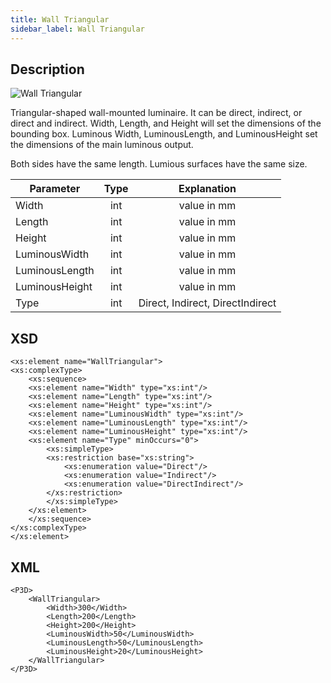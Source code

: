 ```yaml
---
title: Wall Triangular
sidebar_label: Wall Triangular
---
```


## Description

![Wall Triangular](/img/docs/geometry/parametric/WallTriangular.webp)

Triangular-shaped wall-mounted luminaire. It can be direct, indirect, or direct and indirect. Width, Length, and Height will set the dimensions of the bounding box. Luminous Width, LuminousLength, and LuminousHeight set the dimensions of the main luminous output.

Both sides have the same length. Lumious surfaces have the same size.

| Parameter      | Type |           Explanation            |
| -------------- | :--: | :------------------------------: |
| Width          | int  |           value in mm            |
| Length         | int  |           value in mm            |
| Height         | int  |           value in mm            |
| LuminousWidth  | int  |           value in mm            |
| LuminousLength | int  |           value in mm            |
| LuminousHeight | int  |           value in mm            |
| Type           | int  | Direct, Indirect, DirectIndirect |

## XSD

    <xs:element name="WallTriangular">
    <xs:complexType>
    	<xs:sequence>
    	<xs:element name="Width" type="xs:int"/>
    	<xs:element name="Length" type="xs:int"/>
    	<xs:element name="Height" type="xs:int"/>
    	<xs:element name="LuminousWidth" type="xs:int"/>
    	<xs:element name="LuminousLength" type="xs:int"/>
    	<xs:element name="LuminousHeight" type="xs:int"/>
    	<xs:element name="Type" minOccurs="0">
    		<xs:simpleType>
    		<xs:restriction base="xs:string">
    			<xs:enumeration value="Direct"/>
    			<xs:enumeration value="Indirect"/>
    			<xs:enumeration value="DirectIndirect"/>
    		</xs:restriction>
    		</xs:simpleType>
    	</xs:element>
    	</xs:sequence>
    </xs:complexType>
    </xs:element>

## XML

    <P3D>
    	<WallTriangular>
    		<Width>300</Width>
    		<Length>200</Length>
    		<Height>200</Height>
    		<LuminousWidth>50</LuminousWidth>
    		<LuminousLength>50</LuminousLength>
    		<LuminousHeight>20</LuminousHeight>
    	</WallTriangular>
    </P3D>
